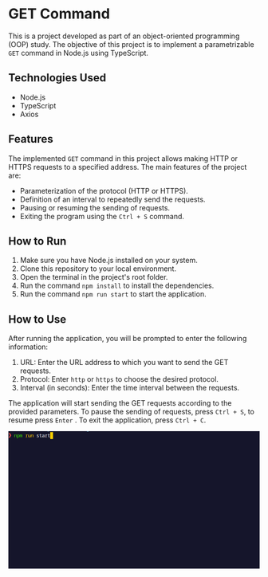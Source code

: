 # GET Command

This is a project developed as part of an object-oriented programming (OOP) study. The objective of this project is to implement a parametrizable `GET` command in Node.js using TypeScript.

## Technologies Used

- Node.js
- TypeScript
- Axios

## Features

The implemented `GET` command in this project allows making HTTP or HTTPS requests to a specified address. The main features of the project are:

- Parameterization of the protocol (HTTP or HTTPS).
- Definition of an interval to repeatedly send the requests.
- Pausing or resuming the sending of requests.
- Exiting the program using the `Ctrl + S` command.

## How to Run

1. Make sure you have Node.js installed on your system.
2. Clone this repository to your local environment.
3. Open the terminal in the project's root folder.
4. Run the command `npm install` to install the dependencies.
5. Run the command `npm run start` to start the application.

## How to Use

After running the application, you will be prompted to enter the following information:

1. URL: Enter the URL address to which you want to send the GET requests.
2. Protocol: Enter `http` or `https` to choose the desired protocol.
3. Interval (in seconds): Enter the time interval between the requests.

The application will start sending the GET requests according to the provided parameters. To pause the sending of requests, press `Ctrl + S`, to resume press `Enter` . To exit the application, press `Ctrl + C`.


![project demo](https://raw.githubusercontent.com/danielofaustino/get-request/main/demo/recording.gif)


